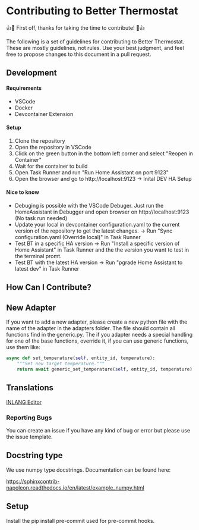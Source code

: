 # Contributing to Better Thermostat

:+1::tada: First off, thanks for taking the time to contribute! :tada::+1:

The following is a set of guidelines for contributing to Better Thermostat. These are mostly guidelines, not rules. Use your best judgment, and feel free to propose changes to this
document in a pull request.

## Development

#### Requirements
- VSCode
- Docker
- Devcontainer Extension

#### Setup
1. Clone the repository
2. Open the repository in VSCode
3. Click on the green button in the bottom left corner and select "Reopen in Container"
4. Wait for the container to build
5. Open Task Runner and run "Run Home Assistant on port 9123"
6. Open the browser and go to http://localhost:9123 -> Inital DEV HA Setup


#### Nice to know

- Debuging is possible with the VSCode Debuger. Just run the HomeAssistant in Debugger and open browser on http://localhost:9123 (No task run needed)
- Update your local in devcontainer configuration.yaml to the current version of the repository to get the latest changes. -> Run "Sync configuration.yaml (Override local)" in Task Runner
- Test BT in a specific HA version -> Run "Install a specific version of Home Assistant" in Task Runner and the the version you want to test in the terminal promt.
- Test BT with the latest HA version -> Run "pgrade Home Assistant to latest dev" in Task Runner

## How Can I Contribute?

## New Adapter

If you want to add a new adapter, please create a new python file with the name of the adapter in the adapters folder. The file should contain all functions find in the generic.py. The if you adapter needs a special handling for one of the base functions, override it, if you can use generic functions, use them like:

```python
async def set_temperature(self, entity_id, temperature):
    """Set new target temperature."""
    return await generic_set_temperature(self, entity_id, temperature)
```

## Translations

[INLANG Editor](https://inlang.com/editor/github.com/KartoffelToby/better_thermostat)

### Reporting Bugs

You can create an issue if you have any kind of bug or error but please use the issue template.
## Docstring type

We use numpy type docstrings. Documentation can be found here:

https://sphinxcontrib-napoleon.readthedocs.io/en/latest/example_numpy.html

## Setup

Install the pip install pre-commit  used for pre-commit hooks.